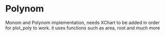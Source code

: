 # Polynom
Monom and Polynom implementation, needs XChart to be added in order for plot_poly to work.
it uses functions such as area, root and much more
